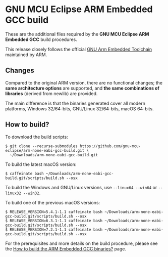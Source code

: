 # GNU MCU Eclipse ARM Embedded GCC build

These are the additional files required by the **GNU MCU Eclipse ARM Embedded GCC** build procedures.

This release closely follows the official [GNU Arm Embedded Toolchain](https://developer.arm.com/open-source/gnu-toolchain/gnu-rm) maintained by ARM.

## Changes

Compared to the original ARM version, there are no functional changes; the **same architecture options** are supported, and **the same combinations of libraries** (derived from newlib) are provided.

The main difference is that the binaries generated cover all modern platforms, Windows 32/64-bits, GNU/Linux 32/64-bits, macOS 64-bits.

## How to build?

To download the build scripts:

```console
$ git clone --recurse-submodules https://github.com/gnu-mcu-eclipse/arm-none-eabi-gcc-build.git \
  ~/Downloads/arm-none-eabi-gcc-build.git
```

To build the latest macOS version:

```console
$ caffeinate bash ~/Downloads/arm-none-eabi-gcc-build.git/scripts/build.sh --osx
```

To build the Windows and GNU/Linux versions, use `--linux64 --win64` or `--linux32 --win32`.

To build one of the previous macOS versions:

```console
$ RELEASE_VERSION=5.4.1-1.1 caffeinate bash ~/Downloads/arm-none-eabi-gcc-build.git/scripts/build.sh --osx
$ RELEASE_VERSION=6.3.1-1.1 caffeinate bash ~/Downloads/arm-none-eabi-gcc-build.git/scripts/build.sh --osx
$ RELEASE_VERSION=7.2.1-1.1 caffeinate bash ~/Downloads/arm-none-eabi-gcc-build.git/scripts/build.sh --osx
```

For the prerequisites and more details on the build procedure, please see the [How to build the ARM Embedded GCC binaries?](http://gnu-mcu-eclipse.github.io/toolchain/arm/build-procedure/) page. 

